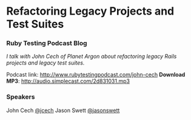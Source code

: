 # Refactoring Legacy Projects and Test Suites
### Ruby Testing Podcast Blog

*I talk with John Cech of Planet Argon about refactoring legacy Rails projects and legacy test suites.*

Podcast link: http://www.rubytestingpodcast.com/john-cech
**Download MP3**: http://audio.simplecast.com/2d831031.mp3

### Speakers
John Cech [@jcech](https://github.com/jcech)
Jason Swett [@jasonswett](https://twitter.com/jasonswett)